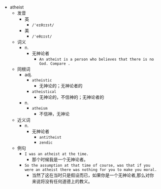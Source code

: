 - atheist
  - 发音
    - 英
      - `/'eɪθɪɪst/`
    - 美
      - `/'eθɪɪst/`
  - 词义
    - n.
      - 无神论者
        - `An atheist is a person who believes that there is no God. Compare . `
  - 同根词
    - adj.
      - `atheistic`
        - 无神论的；无神论者的
      - `atheistical`
        - 无神论的，不信神的；无神论者的
    - n.
      - `atheism`
        - 不信神，无神论
  - 近义词
    - n.
      - 无神论者
        - `antitheist`
        - `zendic`
  - 例句
    - `I was an atheist at the time.`
      - 那个时候我是一个无神论者。
    - `So the assumption at that time of course, was that if you were an atheist there was nothing for you to make you moral.`
      - 当然了这在当时只是假设而已，如果你是一个无神论者,那么对你来说将没有任何道德上的教义。

